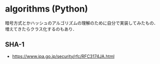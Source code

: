 # algorithms (Python)
暗号方式とかハッシュのアルゴリズムの理解のために自分で実装してみたもの．
増えてきたらクラス化するのもあり．
## SHA-1
* https://www.ipa.go.jp/security/rfc/RFC3174JA.html
